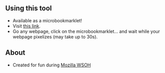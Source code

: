 Using this tool
---------------
- Available as a microbookmarklet!
- Visit [this link](http://dl.dropbox.com/u/1523897/pixelweb_bookmark.html).
- Go any webpage, click on the microbookmarklet... and wait while your webpage pixelizes (may take up to 30s).


About
-----
- Created for fun during [Mozilla WSOH](http://www.github.com/mozilla/wsoh)

